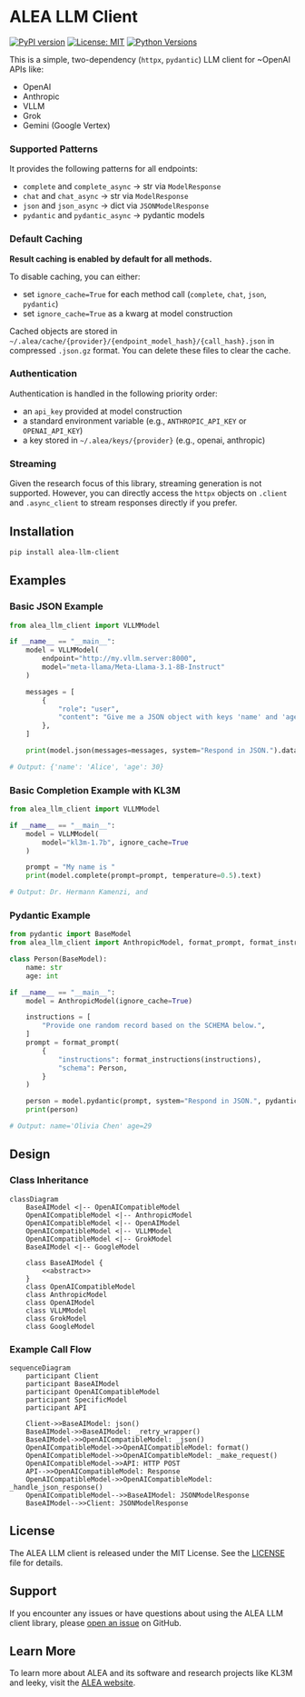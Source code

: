 # ALEA LLM Client

[![PyPI version](https://badge.fury.io/py/alea-llm-client.svg)](https://badge.fury.io/py/alea-llm-client)
[![License: MIT](https://img.shields.io/badge/License-MIT-yellow.svg)](https://opensource.org/licenses/MIT)
[![Python Versions](https://img.shields.io/pypi/pyversions/alea-llm-client.svg)](https://pypi.org/project/alea-llm-client/)

This is a simple, two-dependency (`httpx`, `pydantic`) LLM client for ~OpenAI APIs like:
 * OpenAI
 * Anthropic
 * VLLM
 * Grok
 * Gemini (Google Vertex)

### Supported Patterns

It provides the following patterns for all endpoints:
 * `complete` and `complete_async` -> str via `ModelResponse`
 * `chat` and `chat_async` -> str via `ModelResponse`
 * `json` and `json_async` -> dict via `JSONModelResponse`
 * `pydantic` and `pydantic_async` -> pydantic models

### Default Caching

**Result caching is enabled by default for all methods.**

To disable caching, you can either:
  * set `ignore_cache=True` for each method call (`complete`, `chat`, `json`, `pydantic`)
  * set `ignore_cache=True` as a kwarg at model construction

Cached objects are stored in `~/.alea/cache/{provider}/{endpoint_model_hash}/{call_hash}.json`
in compressed `.json.gz` format.  You can delete these files to clear the cache.

### Authentication

Authentication is handled in the following priority order:
 * an `api_key` provided at model construction
 * a standard environment variable (e.g., `ANTHROPIC_API_KEY` or `OPENAI_API_KEY`)
 * a key stored in `~/.alea/keys/{provider}` (e.g., openai, anthropic)

### Streaming

Given the research focus of this library, streaming generation is not supported.  However,
you can directly access the `httpx` objects on `.client` and `.async_client` to stream responses
directly if you prefer.

## Installation

```bash
pip install alea-llm-client
```

## Examples


### Basic JSON Example

```python
from alea_llm_client import VLLMModel

if __name__ == "__main__":
    model = VLLMModel(
        endpoint="http://my.vllm.server:8000",
        model="meta-llama/Meta-Llama-3.1-8B-Instruct"
    )

    messages = [
        {
            "role": "user",
            "content": "Give me a JSON object with keys 'name' and 'age' for a person named Alice who is 30 years old.",
        },
    ]

    print(model.json(messages=messages, system="Respond in JSON.").data)

# Output: {'name': 'Alice', 'age': 30}
```

### Basic Completion Example with KL3M

```python
from alea_llm_client import VLLMModel

if __name__ == "__main__":
    model = VLLMModel(
        model="kl3m-1.7b", ignore_cache=True
    )

    prompt = "My name is "
    print(model.complete(prompt=prompt, temperature=0.5).text)

# Output: Dr. Hermann Kamenzi, and
```

### Pydantic Example
```python
from pydantic import BaseModel
from alea_llm_client import AnthropicModel, format_prompt, format_instructions

class Person(BaseModel):
    name: str
    age: int

if __name__ == "__main__":
    model = AnthropicModel(ignore_cache=True)

    instructions = [
        "Provide one random record based on the SCHEMA below.",
    ]
    prompt = format_prompt(
        {
            "instructions": format_instructions(instructions),
            "schema": Person,
        }
    )

    person = model.pydantic(prompt, system="Respond in JSON.", pydantic_model=Person)
    print(person)

# Output: name='Olivia Chen' age=29
```


## Design

### Class Inheritance

```mermaid
classDiagram
    BaseAIModel <|-- OpenAICompatibleModel
    OpenAICompatibleModel <|-- AnthropicModel
    OpenAICompatibleModel <|-- OpenAIModel
    OpenAICompatibleModel <|-- VLLMModel
    OpenAICompatibleModel <|-- GrokModel
    BaseAIModel <|-- GoogleModel

    class BaseAIModel {
        <<abstract>>
    }
    class OpenAICompatibleModel
    class AnthropicModel
    class OpenAIModel
    class VLLMModel
    class GrokModel
    class GoogleModel
```

### Example Call Flow

```mermaid
sequenceDiagram
    participant Client
    participant BaseAIModel
    participant OpenAICompatibleModel
    participant SpecificModel
    participant API

    Client->>BaseAIModel: json()
    BaseAIModel->>BaseAIModel: _retry_wrapper()
    BaseAIModel->>OpenAICompatibleModel: _json()
    OpenAICompatibleModel->>OpenAICompatibleModel: format()
    OpenAICompatibleModel->>OpenAICompatibleModel: _make_request()
    OpenAICompatibleModel->>API: HTTP POST
    API-->>OpenAICompatibleModel: Response
    OpenAICompatibleModel->>OpenAICompatibleModel: _handle_json_response()
    OpenAICompatibleModel-->>BaseAIModel: JSONModelResponse
    BaseAIModel-->>Client: JSONModelResponse
```

## License

The ALEA LLM client is released under the MIT License. See the [LICENSE](LICENSE) file for details.

## Support

If you encounter any issues or have questions about using the ALEA LLM client library, please [open an issue](https://github.com/alea-institute/alea-llm-client/issues) on GitHub.

## Learn More

To learn more about ALEA and its software and research projects like KL3M and leeky, visit the [ALEA website](https://aleainstitute.ai/).
